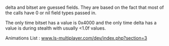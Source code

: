 delta and bitset are guessed fields. They are based on the fact that most of the calls have 0 or nil field types passed in.

The only time bitset has a value is 0x4000 and the only time delta has a value is during stealth with usually <1.0f values.

Animations List : www.ls-multiplayer.com/dev/index.php?section=3